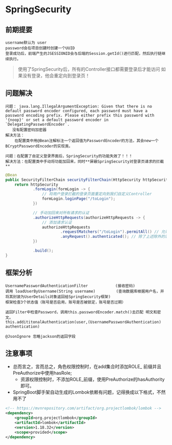 # SpringSecurity

## 前期提要
    username默认为 user
    password会在项目创建时创建一个UUID
    登录成功后，前端产生的JSESSIONID会与后端的Session.getId()进行匹配，然后执行链继续执行。
> 使用了SpringSecurity后，所有的Controller接口都需要登录后才能访问
> 如果没有登录，他会重定向到登录页！

## 问题解决
    问题： java.lang.IllegalArgumentException: Given that there is no default password encoder configured, each password must have a password encoding prefix. Please either prefix this password with '{noop}' or set a default password encoder in `DelegatingPasswordEncoder`.
       没有配置密码加密器
    解决方法：
        在配置类中用@Bean注解标注一个返回值为PasswordEncoder的方法，其会new一个BCryptPasswordEncoder的实现类。
    
    问题：在配置了自定义登录界面后，SpringSecurity的功能失效了！！！
    解决方法：在配置类中手动将功能加回来，同时**屏蔽SpringSecurity对登录页请求的拦截**
```java
@Bean
public SecurityFilterChain securityFilterChain(HttpSecurity httpSecurity) throws Exception {
    return httpSecurity
            .formLogin(formLogin -> {
                // 将用户登录拦截的登录页面重定向到我们自定义Controller
                formLogin.loginPage("/toLogin");
            })

            // 手动加回来对所有请求的认证
            .authorizeHttpRequests(authorizeHttpRequests -> {
                // 添加请求认证
                authorizeHttpRequests
                        .requestMatchers("/toLogin").permitAll() // 允许toLogin绕过Filter，直接进行访问，permit（允许）deny（拒绝）
                        .anyRequest().authenticated(); // 除了上述除外的请求以外，对所有的请求都进行认证
            })

            .build();
}
```

## 框架分析
    UsernamePasswordAuthenticationFilter            (接收密码)
    调用 loadUserByUsername(String username)         (查询数据库根据用户名，并将其封装为UserDetails对象返回给SpringSecurity框架)
    框架检查3个状态值（账号是否启用，账号是否被锁定，账号是否过期）
    
    返回Filter中检查Password，调用this.passwordEncoder.match()去匹配 明文和密文。
    this.addititonalAuthentication(user,(UsernamePasswordAuthentication) authentication)
    
    @JsonIgnore 忽略jackson的返回字段

## 注意事项

 - 总而言之，言而总之，角色权限控制时，在add集合时添加ROLE_ 前缀并且PreAuthorize中使用hasRole;
    - 资源权限控制时，不添加ROLE_前缀，使用PreAuthorize的hasAuthority即可。
 - SpringBoot脚手架自动生成的Lombok依赖有问题，记得换成以下格式，不然用不了

```xml
<!-- https://mvnrepository.com/artifact/org.projectlombok/lombok -->
<dependency>
    <groupId>org.projectlombok</groupId>
    <artifactId>lombok</artifactId>
    <version>1.18.32</version>
    <scope>provided</scope>
</dependency>
```